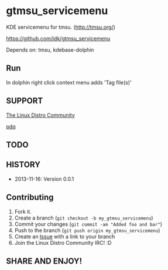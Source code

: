 gtmsu_servicemenu
=================

KDE servicemenu for tmsu. (http://tmsu.org/)

https://github.com/idk/gtmsu_servicemenu

Depends on: tmsu, kdebase-dolphin

Run
---

In dolphin right click context menu adds 'Tag file(s)'


SUPPORT
-------

[The Linux Distro Community][1]

[pdq][2]


TODO
----


HISTORY
-------
* 2013-11-16: Version 0.0.1

Contributing
------------

1. Fork it.
2. Create a branch (`git checkout -b my_gtmsu_servicemenu`)
3. Commit your changes (`git commit -am "Added foo and bar"`)
4. Push to the branch (`git push origin my_gtmsu_servicemenu`)
5. Create an [Issue][2] with a link to your branch
6. Join the Linux Distro Community IRC! :D

SHARE AND ENJOY!
----------------

[1]: http://www.linuxdistrocommunity.com
[2]: https://github.com/idk/gtmsu_servicemenu/issues

